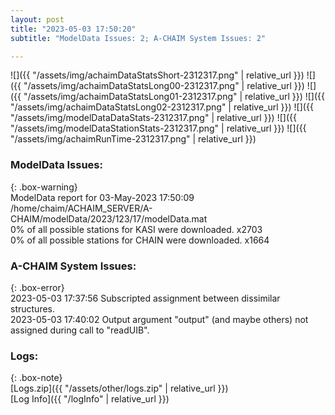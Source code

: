```yaml
---
layout: post
title: "2023-05-03 17:50:20"
subtitle: "ModelData Issues: 2; A-CHAIM System Issues: 2"

---
```


![]({{ "/assets/img/achaimDataStatsShort-2312317.png" | relative_url }})
![]({{ "/assets/img/achaimDataStatsLong00-2312317.png" | relative_url }})
![]({{ "/assets/img/achaimDataStatsLong01-2312317.png" | relative_url }})
![]({{ "/assets/img/achaimDataStatsLong02-2312317.png" | relative_url }})
![]({{ "/assets/img/modelDataDataStats-2312317.png" | relative_url }})
![]({{ "/assets/img/modelDataStationStats-2312317.png" | relative_url }})
![]({{ "/assets/img/achaimRunTime-2312317.png" | relative_url }})


### ModelData Issues:  
  
{: .box-warning}  
 ModelData report for 03-May-2023 17:50:09   
 /home/chaim/ACHAIM_SERVER/A-CHAIM/modelData/2023/123/17/modelData.mat   
 0% of all possible stations for KASI were downloaded. x2703   
 0% of all possible stations for CHAIN were downloaded. x1664   
  
### A-CHAIM System Issues:  
  
{: .box-error}  
2023-05-03 17:37:56 Subscripted assignment between dissimilar structures.  
2023-05-03 17:40:02 Output argument "output" (and maybe others) not assigned during call to "readUIB".  

### Logs:  
  
{: .box-note}  
[Logs.zip]({{ "/assets/other/logs.zip" | relative_url }})  
[Log Info]({{ "/logInfo" | relative_url }})  
